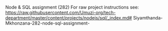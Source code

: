 Node & SQL assignment (282)
For raw project instructions see: https://raw.githubusercontent.com/Umuzi-org/tech-department/master/content/projects/nodejs/sql/_index.md# Siyamthanda-Mkhonzana-282-node-sql-assignment-
